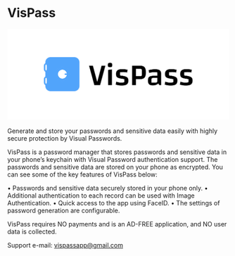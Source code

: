 # VisPass

![VisPass](cover.png)


Generate and store your passwords and sensitive data easily with highly secure protection by Visual Passwords.

VisPass is a password manager that stores passwords and sensitive data in your phone’s keychain with Visual Password authentication support. The passwords and sensitive data are stored on your phone as encrypted. You can see some of the key features of VisPass below:

•	Passwords and sensitive data securely stored in your phone only. 
•	Additional authentication to each record can be used with Image Authentication.
•	Quick access to the app using FaceID.
•	The settings of password generation are configurable.


VisPass requires NO payments and is an AD-FREE application, and NO user data is collected. 


Support e-mail: vispassapp@gmail.com
